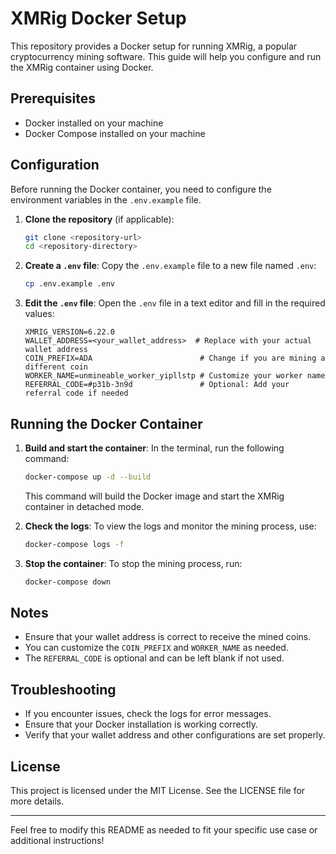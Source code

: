 # XMRig Docker Setup

This repository provides a Docker setup for running XMRig, a popular cryptocurrency mining software. This guide will help you configure and run the XMRig container using Docker.

## Prerequisites

- Docker installed on your machine
- Docker Compose installed on your machine

## Configuration

Before running the Docker container, you need to configure the environment variables in the `.env.example` file.

1. **Clone the repository** (if applicable):
   ```bash
   git clone <repository-url>
   cd <repository-directory>
   ```

2. **Create a `.env` file**:
   Copy the `.env.example` file to a new file named `.env`:
   ```bash
   cp .env.example .env
   ```

3. **Edit the `.env` file**:
   Open the `.env` file in a text editor and fill in the required values:
   ```plaintext
   XMRIG_VERSION=6.22.0
   WALLET_ADDRESS=<your_wallet_address>  # Replace with your actual wallet address
   COIN_PREFIX=ADA                        # Change if you are mining a different coin
   WORKER_NAME=unmineable_worker_yipllstp # Customize your worker name
   REFERRAL_CODE=#p31b-3n9d               # Optional: Add your referral code if needed
   ```

## Running the Docker Container

1. **Build and start the container**:
   In the terminal, run the following command:
   ```bash
   docker-compose up -d --build
   ```

   This command will build the Docker image and start the XMRig container in detached mode.

2. **Check the logs**:
   To view the logs and monitor the mining process, use:
   ```bash
   docker-compose logs -f
   ```

3. **Stop the container**:
   To stop the mining process, run:
   ```bash
   docker-compose down
   ```

## Notes

- Ensure that your wallet address is correct to receive the mined coins.
- You can customize the `COIN_PREFIX` and `WORKER_NAME` as needed.
- The `REFERRAL_CODE` is optional and can be left blank if not used.

## Troubleshooting

- If you encounter issues, check the logs for error messages.
- Ensure that your Docker installation is working correctly.
- Verify that your wallet address and other configurations are set properly.

## License

This project is licensed under the MIT License. See the LICENSE file for more details.

---

Feel free to modify this README as needed to fit your specific use case or additional instructions!